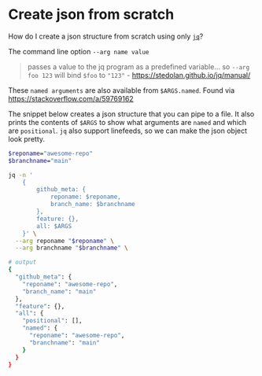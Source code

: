 # Create json from scratch

How do I create a json structure from scratch using only [`jq`](https://stedolan.github.io/jq/download/)?


The command line option `--arg name value`
> passes a value to the jq program as a predefined variable...
> so `--arg foo 123` will bind `$foo` to `"123"` - https://stedolan.github.io/jq/manual/

These `named arguments` are also available from `$ARGS.named`. Found via https://stackoverflow.com/a/59769162

The snippet below creates a json structure that you can pipe to a file.
It also prints the contents of `$ARGS` to show what arguments are `named` and which are `positional`.
`jq` also support linefeeds, so we can make the json object look pretty.

```sh
$reponame="awesome-repo"
$branchname="main"

jq -n '
	{
		github_meta: {
			reponame: $reponame,
			branch_name: $branchname
		},
		feature: {},
		all: $ARGS
	}' \
  --arg reponame "$reponame" \
  --arg branchname "$branchname" \

# output
{
  "github_meta": {
    "reponame": "awesome-repo",
    "branch_name": "main"
  },
  "feature": {},
  "all": {
    "positional": [],
    "named": {
      "reponame": "awesome-repo",
      "branchname": "main"
    }
  }
}
```

